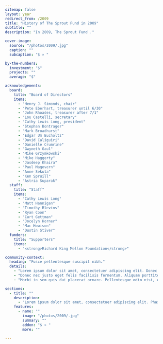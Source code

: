 ```yaml
---
sitemap: false
layout: year
redirect_from: /2009
title: "History of The Sprout Fund in 2009"
subtitle: ""
description: "In 2009, The Sprout Fund ."

cover-image:
  source: "/photos/2009/.jpg"
  caption: ""
  subcaption: "$ » "

by-the-numbers:
  investment: "$"
  projects: ""
  average: "$"

acknowledgements:
  board:
    title: "Board of Directors"
    items:
      - "Henry J. Simonds, chair"
      - "Pete Eberhart, treasurer until 6/30"
      - "John Rhoades, treasurer after 7/1"
      - "Lou Castelli, secretary"
      - "Cathy Lewis Long, president"
      - "Stephan Bontrager"
      - "Mark Broadhurst"
      - "Edgar Um Bucholtz"
      - "David Caliguiri"
      - "Danielle Crumrine"
      - "Gwyneth Gaul"
      - "Mike Grzymkowski"
      - "Mike Haggerty"
      - "Jasdeep Khaira"
      - "Paul Magovern"
      - "Anne Sekula"
      - "Ken Spruill"
      - "Astria Suparak"
  staff:
    title: "Staff"
    items:
      - "Cathy Lewis Long"
      - "Matt Hannigan"
      - "Timothy Blevins"
      - "Ryan Coon"
      - "Curt Gettman"
      - "Jocelyn Horner"
      - "Mac Howison"
      - "Dustin Stiver"
  funders:
    title: "Supporters"
    items:
      - "<strong>Richard King Mellon Foundation</strong>"

community-context:
  heading: "Fusce pellentesque suscipit nibh."
  details:
    - "Lorem ipsum dolor sit amet, consectetuer adipiscing elit. Donec odio. Quisque volutpat mattis eros. Nullam malesuada erat ut turpis. Suspendisse urna nibh, viverra non, semper suscipit, posuere a, pede."
    - "Donec nec justo eget felis facilisis fermentum. Aliquam porttitor mauris sit amet orci. Aenean dignissim pellentesque felis."
    - "Morbi in sem quis dui placerat ornare. Pellentesque odio nisi, euismod in, pharetra a, ultricies in, diam. Sed arcu. Cras consequat."

sections:
  - title: ""
    description:
      - "Lorem ipsum dolor sit amet, consectetuer adipiscing elit. Phasellus hendrerit. Pellentesque aliquet nibh nec urna. In nisi neque, aliquet vel, dapibus id, mattis vel, nisi. Sed pretium, ligula sollicitudin laoreet viverra, tortor libero sodales leo, eget blandit nunc tortor eu nibh."
    features:
      - name: ""
        image: "/photos/2009/.jpg"
        summary: ""
        addon: "$ » "
        more: ""

---
```

